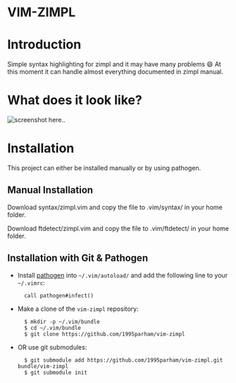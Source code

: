 VIM-ZIMPL
=========

# Introduction
Simple syntax highlighting for zimpl and it may have many problems :smile:
At this moment it can handle almost everything documented in zimpl manual.

# What does it look like?
![screenshot here..](http://www.googledrive.com/host/0B33KzMHyLoH2eVNHWFJZdmthOVk/vim-zimpl-screenshot.jpg)

# Installation

This project can either be installed manually or by using pathogen.

## Manual Installation

Download syntax/zimpl.vim and copy the file to .vim/syntax/ in your home folder.

Download ftdetect/zimpl.vim and copy the file to .vim/ftdetect/ in your home folder.

## Installation with Git & Pathogen

- Install [pathogen](http://www.vim.org/scripts/script.php?script_id=2332) into `~/.vim/autoload/` and add the
   following line to your `~/.vimrc`:

        call pathogen#infect()

- Make a clone of the `vim-zimpl` repository:

        $ mkdir -p ~/.vim/bundle
        $ cd ~/.vim/bundle
        $ git clone https://github.com/1995parham/vim-zimpl

- OR use git submodules:

        $ git submodule add https://github.com/1995parham/vim-zimpl.git bundle/vim-zimpl
        $ git submodule init

